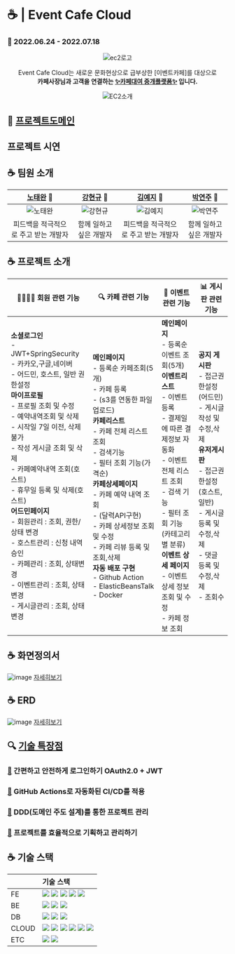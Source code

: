 # ☕ | Event Cafe Cloud 
### 📆 2022.06.24 - 2022.07.18

<div align="center">

![ec2로고](https://user-images.githubusercontent.com/93200574/179350974-ceb0af83-f6e7-4227-bf2a-e79d951539fe.png)

Event Cafe Cloud는 새로운 문화현상으로 급부상한 [이벤트카페]를 대상으로  
**카페사장님과 고객을 연결하는 <U>✨카페대여 중개플랫폼✨</U> 입니다.**  

![EC2소개](https://user-images.githubusercontent.com/93200574/179353228-2d739644-d50c-4ab4-9269-13834e449e5e.jpg)
</div>

## 🔗 [프로젝트도메인](http://eventcafecloudsparta-env.eba-xh8detzp.ap-northeast-2.elasticbeanstalk.com/)

## 프로젝트 시연


## ☕ 팀원 소개
| [노태완](https://github.com/teawan-Noh) 🍋  | [강현규](https://github.com/aichyu312) 🥝 | [김예지](https://github.com/nnakki) 🍑  | [박연주](https://github.com/yeonjue-2) 🍒 |
| :--------------------------------------------: | :----------------------------------------: | :----------------------------------------------: | :-------------------------------------------: |
|![노태완](https://user-images.githubusercontent.com/93200574/179357012-3c547292-b39c-48a2-9d41-1f4fd95b5873.png)|![강현규](https://user-images.githubusercontent.com/93200574/179357021-3cf4fbce-114e-4a53-8004-f803ae778362.png)|![김예지](https://user-images.githubusercontent.com/93200574/179356934-847ba189-a24f-47cd-beb0-4412a29cafcf.png)|![박연주](https://user-images.githubusercontent.com/93200574/179352676-ba9d8635-63e1-41f9-98f5-24207dbd5ed4.png)|
|    피드백을 적극적으로 주고 받는 개발자    |         함께 일하고 싶은 개발자          |   피드백을 적극적으로 주고 받는 개발자   |   함께 일하고 싶은 개발자     |

## ☕ 프로젝트 소개
|    👨‍👩‍👧‍👦 회원 관련 기능                                       | 🔍 카페 관련 기능                                             | 📝 이벤트 관련 기능|         📊 게시판 관련 기능                          |
| ------------------------------------------------------------ | ------------------------------------------------------------ | ------------------------------------------------ | ------------------------------------------------------------ |
| **소셜로그인**<br /> - JWT+SpringSecurity <br /> - 카카오,구글,네이버<br />- 어드민, 호스트, 일반 권한설정<br />**마이프로필**<br /> - 프로필 조회 및 수정<br /> - 예약내역조회 및 삭제 <br /> - 시작일 7일 이전, 삭제불가 <br /> - 작성 게시글 조회 및 삭제 <br /> - 카페예약내역 조회(호스트) <br /> - 휴무일 등록 및 삭제(호스트) <br />**어드민페이지**<br />- 회원관리 : 조회, 권한/상태 변경 <br />- 호스트관리 : 신청 내역 승인<br />- 카페관리 : 조회, 상태변경  <br />- 이벤트관리 : 조회, 상태변경 <br />- 게시글관리 : 조회, 상태변경    | **메인페이지**<br /> - 등록순 카페조회(5개) <br />- 카페 등록<br /> - (s3를 연동한 파일업로드) <br /> **카페리스트**<br />- 카페 전체 리스트 조회 <br />- 검색기능 <br />- 필터 조회 기능(가격순) <br />**카페상세페이지** <br />- 카페 예약 내역 조회<br />- (달력API구현) <br />- 카페 상세정보 조회 및 수정 <br />- 카페 리뷰 등록 및 조회,삭제 <br /> **자동 배포 구현** <br /> - Github Action <br /> - ElasticBeansTalk <br /> - Docker|  **메인페이지**<br /> - 등록순 이벤트 조회(5개) <br /> **이벤트리스트** <br />- 이벤트 등록 <br />- 결제일에 따른 결제정보 자동화 <br />- 이벤트 전체 리스트 조회 <br />- 검색 기능 <br />- 필터 조회 기능 (카테고리별 분류) <br />**이벤트 상세 페이지** <br />- 이벤트 상세 정보 조회 및 수정 <br />- 카페 정보 조회  | **공지 게시판** <br />- 접근권한설정(어드민) <br />- 게시글 작성 및 수정,삭제 <br />**유저게시판** <br />- 접근권한설정(호스트,일반) <br /> - 게시글 등록 및 수정,삭제 <br />- 댓글 등록 및 수정,삭제 <br /> - 조회수 |

## ☕ 화면정의서
![image](https://user-images.githubusercontent.com/93200574/179356485-d94978a4-7e52-41fe-9878-6f1f28a2f05e.png)
[자세히보기](https://www.figma.com/file/T4AmUoxiHMfsUwEQywFTWv/EventCloudCafe?node-id=0%3A1)

## ☕ ERD
![image](https://user-images.githubusercontent.com/93200574/179356385-c2c7af84-4232-434c-a316-d19acff65a1d.png)
[자세히보기](https://www.erdcloud.com/d/Lz8Xb2MtTkP9b3xxD)


## 🔍 [기술 특장점](https://www.notion.so/db3fac16c9d34cc4813faf4b462bca15?v=81092053b3024bc6a21eb43b6102bad0)

### [🔗]() 간편하고 안전하게 로그인하기  OAuth2.0 + JWT

### [🔗]() GitHub Actions로 자동화된 CI/CD를  적용

### [🔗]() DDD(도메인 주도 설계)를 통한 프로젝트 관리

### [🔗]() 프로젝트를 효율적으로 기획하고 관리하기


## ☕ 기술 스택
  |  | 기술 스택 |
  | :--- | :---- |
  | FE | <img src="https://img.shields.io/badge/javascript-F7DF1E?style=for-the-badge&logo=javascript&logoColor=black"> <img src="https://img.shields.io/badge/jquery-0769AD?style=for-the-badge&logo=jquery&logoColor=white"> <img src="https://img.shields.io/badge/html5-E34F26?style=for-the-badge&logo=html5&logoColor=white"> <img src="https://img.shields.io/badge/css-1572B6?style=for-the-badge&logo=css3&logoColor=white"> <img src="https://img.shields.io/badge/bootstrap-7952B3?style=for-the-badge&logo=bootstrap&logoColor=white"> |
  | BE | <img src="https://img.shields.io/badge/java-007396?style=for-the-badge&logo=java&logoColor=white"> <img src="https://img.shields.io/badge/springboot-6DB33F?style=for-the-badge&logo=springboot&logoColor=white"> <img src="https://img.shields.io/badge/gradle-02303A?style=for-the-badge&logo=gradle&logoColor=white"> |
  | DB | <img src="https://img.shields.io/badge/mysql-4479A1?style=for-the-badge&logo=mysql&logoColor=white"> <img src="https://img.shields.io/badge/SpringDataJPA-7A1FA2?style=for-the-badge&logo=java&logoColor=white"> <img src="https://img.shields.io/badge/QueryDSL-FF4747?style=for-the-badge&logo=java&logoColor=white"> |
  | CLOUD | <img src="https://img.shields.io/badge/Amazon AWS-232F32?style=for-the-badge&logo=Amazon%20AWS&logoColor=white"/> <img src="https://img.shields.io/badge/Amazon S3-569A31?style=for-the-badge&logo=Amazon%20S3&logoColor=white"/> <img src="https://img.shields.io/badge/Docker-2496ED?style=for-the-badge&logo=Docker&logoColor=white"/> <img src="https://img.shields.io/badge/Amazon EC2-FF9900?style=for-the-badge&logo=Amazon%20EC2&logoColor=white"/> <img src="https://img.shields.io/badge/Amazon RDS-527FFF?style=for-the-badge&logo=Amazon%20RDS&logoColor=white"/> <img src="https://img.shields.io/badge/Amazon ECS-FF9900?style=for-the-badge&logo=Amazon%20ECS&logoColor=white"/>|
  | ETC | <img src="https://img.shields.io/badge/Git-F05032?style=for-the-badge&logo=Git&logoColor=white"/> <img src="https://img.shields.io/badge/Slack-4A154B?style=for-the-badge&logo=Slack&logoColor=white"/> |




